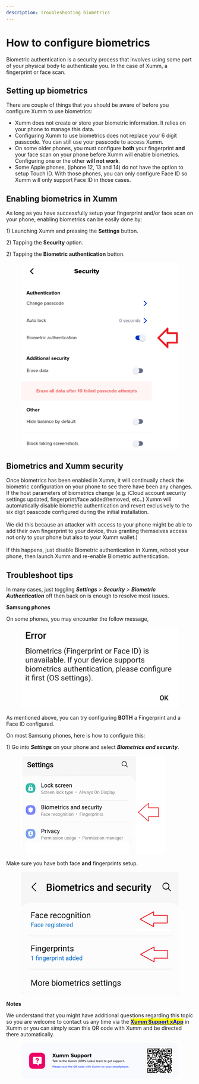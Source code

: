 ```yaml
---
description: Troubleshooting biometrics
---
```


# How to configure biometrics

Biometric authentication is a security process that involves using some part of your physical body to authenticate you. In the case of Xumm, a fingerprint or face scan.&#x20;

## Setting up biometrics

There are couple of things that you should be aware of before you configure Xumm to use biometrics:

* Xumm does not create or store your biometric information. It relies on your phone to manage this data.
* Configuring Xumm to use biometrics does not replace your 6 digit passcode. You can still use your passcode to access Xumm.
* On some older phones, you must configure **both** your fingerprint **and** your face scan on your phone before Xumm will enable biometrics. Configuring one or the other **will not work**.&#x20;
* Some Apple phones, (iphone 12, 13 and 14) do not have the option to setup Touch ID. With those phones, you can only configure Face ID so Xumm will only support Face ID in those cases.&#x20;

## Enabling biometrics in Xumm

As long as you have successfully setup your fingerprint and/or face scan on your phone, enabling biometrics can be easily done by:

1\) Launching Xumm and pressing the **Settings** button.

2\) Tapping the **Security** option.

2\) Tapping the **Biometric authentication** button.

<figure><img src="../.gitbook/assets/Biometrics.png" alt=""><figcaption></figcaption></figure>

## Biometrics and Xumm security

Once biometrics has been enabled in Xumm, it will continually check the biometric configuration on your phone to see there have been any changes. If the host parameters of biometrics change (e.g. iCloud account security settings updated, fingerprint/face added/removed, etc..) Xumm will  automatically disable biometric authentication and revert exclusively to the six digit passcode configured during the initial installation.\
\
We did this because an attacker with access to your phone might be able to add their own fingerprint to your device, thus granting themselves access not only to your phone but also to your Xumm wallet.)\
\
If this happens, just disable Biometric authentication in Xumm, reboot your phone, then launch Xumm and re-enable Biometric authentication.

## Troubleshoot tips

In many cases, just toggling _**Settings** > **Security** > **Biometric Authentication**_ off then back on is enough to resolve most issues.

**Samsung phones**

On some phones, you may encounter the follow message,

<figure><img src="../.gitbook/assets/Biometrics - Error - 1.png" alt=""><figcaption></figcaption></figure>

As mentioned above,  you can try configuring **BOTH** a Fingerprint and a Face ID configured.

On most Samsung phones, here is how to configure this:

1\) Go into _**Settings**_ on your phone and select _**Biometrics and security**_.

<figure><img src="../.gitbook/assets/Biometrics - Samsung config screen 1.png" alt=""><figcaption></figcaption></figure>

&#x20;

Make sure you have both face **and** fingerprints setup.

<figure><img src="../.gitbook/assets/Biometrics - Samsung config screen 2.png" alt=""><figcaption></figcaption></figure>

**Notes**

We understand that you might have additional questions regarding this topic so you are welcome to contact us any time via the [<mark style="color:blue;">**Xumm Support xApp**</mark>](https://xumm.app/detect/xapp:xumm.support?ref=helpcenter) in Xumm or you can simply scan this QR code with Xumm and be directed there automatically.

<figure><img src="../.gitbook/assets/Support banner Xumm.png" alt=""><figcaption></figcaption></figure>
